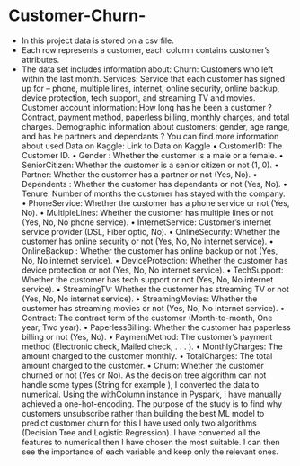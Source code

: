 # Customer-Churn-
- In this project data is stored on a csv file.
- Each row represents a customer, each column contains customer’s attributes.
- The data set includes information about:
Churn: Customers who left within the last month.
Services: Service that each customer has signed up for – phone, multiple lines, internet, online
security, online backup, device protection, tech support, and streaming TV and movies.
Customer account information: How long has he been a customer ? Contract, payment
method, paperless billing, monthly charges, and total charges.
Demographic information about customers: gender, age range, and has he partners and
dependants ?
You can find more information about used Data on Kaggle: Link to Data on Kaggle
• CustomerID: The Customer ID.
• Gender : Whether the customer is a male or a female.
• SeniorCitizen: Whether the customer is a senior citizen or not (1, 0).
• Partner: Whether the customer has a partner or not (Yes, No).
• Dependents : Whether the customer has dependants or not (Yes, No).
• Tenure: Number of months the customer has stayed with the company.
• PhoneService: Whether the customer has a phone service or not (Yes, No).
• MultipleLines: Whether the customer has multiple lines or not (Yes, No, No phone
service).
• InternetService: Customer’s internet service provider (DSL, Fiber optic, No).
• OnlineSecurity: Whether the customer has online security or not (Yes, No, No internet
service).
• OnlineBackup : Whether the customer has online backup or not (Yes, No, No internet
service).
• DeviceProtection: Whether the customer has device protection or not (Yes, No, No
internet service).
• TechSupport: Whether the customer has tech support or not (Yes, No, No internet
service).
• StreamingTV: Whether the customer has streaming TV or not (Yes, No, No internet
service).
• StreamingMovies: Whether the customer has streaming movies or not (Yes, No, No
internet service).
• Contract: The contract term of the customer (Month-to-month, One year, Two year).
• PaperlessBilling: Whether the customer has paperless billing or not (Yes, No).
• PaymentMethod: The customer’s payment method (Electronic check, Mailed check, . . . ).
• MonthlyCharges: The amount charged to the customer monthly.
• TotalCharges: The total amount charged to the customer.
• Churn: Whether the customer churned or not (Yes or No).
As the decision tree algorithm can not handle some types (String for example ), I converted
the data to numerical. Using the withColumn instance in Pyspark, I have manually achieved
a one-hot-encoding.
The purpose of the study is to find why customers unsubscribe rather than building the best
ML model to predict customer churn for this I have used only two algorithms (Decision Tree
and Logistic Regression).
I have converted all the features to numerical then I have chosen the most suitable. I can then
see the importance of each variable and keep only the relevant ones.

